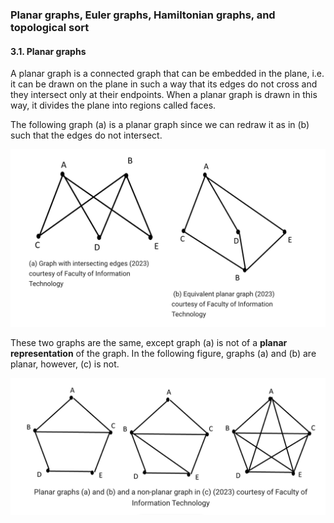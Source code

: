 ### Planar graphs, Euler graphs, Hamiltonian graphs, and topological sort

#### 3.1. Planar graphs

A planar graph is a connected graph that can be embedded in the plane, i.e. it can be drawn on the plane in such a way that its edges do not cross and they intersect only at their endpoints. When a planar graph is drawn in this way, it divides the plane into regions called faces.

The following graph (a) is a planar graph since we can redraw it as in (b) such that the edges do not intersect.
  
![](../public/06192cd11007824fc6636b8c3bc5977a.png)

These two graphs are the same, except graph (a) is not of a **planar representation** of the graph. In the following figure, graphs (a) and (b) are planar, however, (c) is not.

![](../public/970d5c411e5355eab5e5e5d8af30eb69.png)